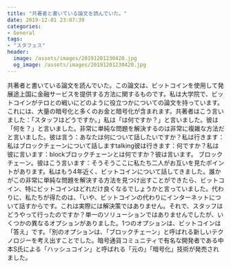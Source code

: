 ```yaml
---
title: "共著者と書いている論文を読んでいた。"
date: 2019-12-01 23:07:39
categories:
- General
tags:
- "スタフェス"
header:
  image: /assets/images/20191201230420.jpg
  og_image: /assets/images/20191201230420.jpg
---
```


共著者と書いている論文を読んでいた。この論文は、ビットコインを使用して発展途上国に金融サービスを提供する方法に関するものです。私は大学院で、ビットコインがテロとの戦いにどのように役立つかについての論文を持っています。これには、大量の暗号化と多くのお金と暗号化が含まれます。共著者はこう言いました：「スタッフはどうですか。」私は「‬は何ですか？」と言いました。彼は「何を？」と言いました。非常に単純な問題を解決するのは非常に複雑な方法だと言いました。彼は言う：‪あなたは何について話したいですか？‬私は行きます：‪私はブロックチェーンについて話しますtalking彼は行きます：‪何ですか？‬私は彼に言います：blockブロックチェーンとは何ですか？彼は言います。 ‪ブロックチェーン‬。彼はこう言います：‪そうそう‬ここに私たち二人がお互いを見たポイントがあります。私はもう4年近く、ビットコインについて話してきました。誰かがこの非常に単純な問題を解決する方法を見つけ出すことができたら、ビットコイン、特にビットコインはどれだけ良くなるでしょうかと言っていました。代わりに、私たちが得たのは、「いや、ビットコインの代わりにインターネットについて話すからです。これは実際には解決策ではありません。それで、スタッフはどうやって行ったのですか？単一のソリューションではありませんでしたが、いくつかの異なるオプションがありました。1つのオプションは、ビットコインは「答え」です。「別のオプションは、「ブロックチェーン」と呼ばれる新しいテクノロジーを考え出すことでした。暗号通貨コミュニティで有名な開発者である中本S氏による「ハッシュコイン」と呼ばれる「元の」「暗号化」技術が発売されました。
